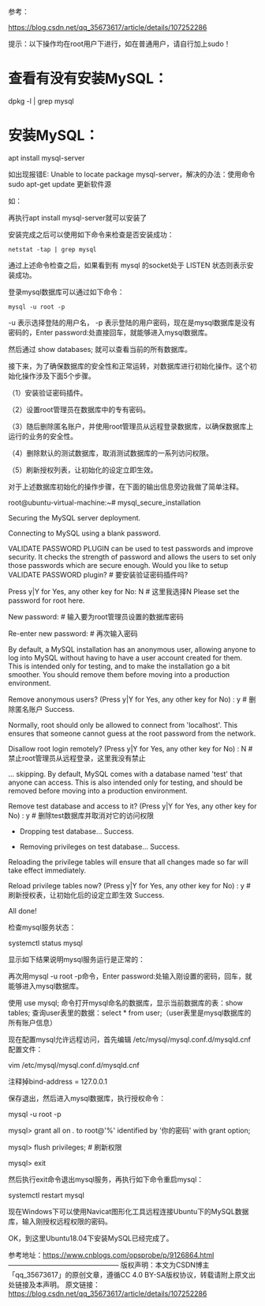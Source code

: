 参考：

https://blog.csdn.net/qq_35673617/article/details/107252286







提示：以下操作均在root用户下进行，如在普通用户，请自行加上sudo！

# 查看有没有安装MySQL：

dpkg -l | grep mysql

# 安装MySQL：

apt install mysql-server

如出现报错E: Unable to locate package mysql-server，解决的办法：使用命令 sudo apt-get update 更新软件源

如：

 再执行apt install mysql-server就可以安装了



安装完成之后可以使用如下命令来检查是否安装成功：

```
netstat -tap | grep mysql
```



通过上述命令检查之后，如果看到有 mysql 的socket处于 LISTEN 状态则表示安装成功。



登录mysql数据库可以通过如下命令：

``` 
mysql -u root -p
```



-u 表示选择登陆的用户名， -p 表示登陆的用户密码，现在是mysql数据库是没有密码的，Enter password:处直接回车，就能够进入mysql数据库。

然后通过 show databases; 就可以查看当前的所有数据库。



接下来，为了确保数据库的安全性和正常运转，对数据库进行初始化操作。这个初始化操作涉及下面5个步骤。

（1）安装验证密码插件。

（2）设置root管理员在数据库中的专有密码。

（3）随后删除匿名账户，并使用root管理员从远程登录数据库，以确保数据库上运行的业务的安全性。

（4）删除默认的测试数据库，取消测试数据库的一系列访问权限。

（5）刷新授权列表，让初始化的设定立即生效。

对于上述数据库初始化的操作步骤，在下面的输出信息旁边我做了简单注释。

root@ubuntu-virtual-machine:~# mysql_secure_installation

Securing the MySQL server deployment.

Connecting to MySQL using a blank password.

VALIDATE PASSWORD PLUGIN can be used to test passwords
and improve security. It checks the strength of password
and allows the users to set only those passwords which are
secure enough. Would you like to setup VALIDATE PASSWORD plugin?    # 要安装验证密码插件吗?

Press y|Y for Yes, any other key for No: N    # 这里我选择N
Please set the password for root here.

New password:   # 输入要为root管理员设置的数据库密码

Re-enter new password:   # 再次输入密码


By default, a MySQL installation has an anonymous user,
allowing anyone to log into MySQL without having to have
a user account created for them. This is intended only for
testing, and to make the installation go a bit smoother.
You should remove them before moving into a production
environment.

Remove anonymous users? (Press y|Y for Yes, any other key for No) : y     # 删除匿名账户
Success.


Normally, root should only be allowed to connect from
'localhost'. This ensures that someone cannot guess at
the root password from the network.

Disallow root login remotely? (Press y|Y for Yes, any other key for No) : N    # 禁止root管理员从远程登录，这里我没有禁止

... skipping.
By default, MySQL comes with a database named 'test' that
anyone can access. This is also intended only for testing,
and should be removed before moving into a production
environment.


Remove test database and access to it? (Press y|Y for Yes, any other key for No) : y   # 删除test数据库并取消对它的访问权限
- Dropping test database...
Success.

- Removing privileges on test database...
Success.

Reloading the privilege tables will ensure that all changes
made so far will take effect immediately.

Reload privilege tables now? (Press y|Y for Yes, any other key for No) : y   # 刷新授权表，让初始化后的设定立即生效
Success.

All done!



检查mysql服务状态：

systemctl status mysql

显示如下结果说明mysql服务运行是正常的：



再次用mysql -u root -p命令，Enter password:处输入刚设置的密码，回车，就能够进入mysql数据库。

使用 use mysql; 命令打开mysql命名的数据库，显示当前数据库的表：show tables; 查询user表里的数据：select * from user;（user表里是mysql数据库的所有账户信息）



现在配置mysql允许远程访问，首先编辑 /etc/mysql/mysql.conf.d/mysqld.cnf 配置文件：

vim /etc/mysql/mysql.conf.d/mysqld.cnf

注释掉bind-address          = 127.0.0.1



保存退出，然后进入mysql数据库，执行授权命令：

mysql -u root -p

mysql> grant all on *.* to root@'%' identified by '你的密码' with grant option;

mysql> flush privileges;    # 刷新权限

mysql> exit

然后执行exit命令退出mysql服务，再执行如下命令重启mysql：

systemctl restart mysql

现在Windows下可以使用Navicat图形化工具远程连接Ubuntu下的MySQL数据库，输入刚授权远程权限的密码。



OK，到这里Ubuntu18.04下安装MySQL已经完成了。

参考地址：https://www.cnblogs.com/opsprobe/p/9126864.html
————————————————
版权声明：本文为CSDN博主「qq_35673617」的原创文章，遵循CC 4.0 BY-SA版权协议，转载请附上原文出处链接及本声明。
原文链接：https://blog.csdn.net/qq_35673617/article/details/107252286